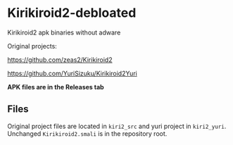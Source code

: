 # Kirikiroid2-debloated
Kirikiroid2 apk binaries without adware

Original projects:

https://github.com/zeas2/Kirikiroid2

https://github.com/YuriSizuku/Kirikiroid2Yuri

**APK files are in the Releases tab**

## Files

Original project files are located in `kiri2_src` and yuri project in `kiri2_yuri`. Unchanged `Kirikiroid2.smali` is in the repository root.

